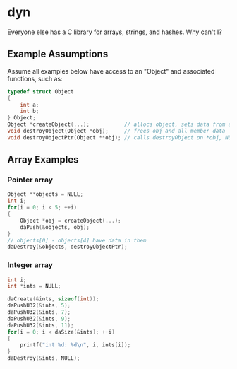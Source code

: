 # dyn

Everyone else has a C library for arrays, strings, and hashes. Why can't I?

## Example Assumptions

Assume all examples below have access to an "Object" and associated functions, such as:

```C
typedef struct Object
{
    int a;
    int b;
} Object;
Object *createObject(...);           // allocs object, sets data from args
void destroyObject(Object *obj);     // frees obj and all member data
void destroyObjectPtr(Object **obj); // calls destroyObject on *obj, NULLs out *obj
```

## Array Examples

### Pointer array

```C
Object **objects = NULL;
int i;
for(i = 0; i < 5; ++i)
{
    Object *obj = createObject(...);
    daPush(&objects, obj);
}
// objects[0] - objects[4] have data in them
daDestroy(&objects, destroyObjectPtr);
```

### Integer array

```C
int i;
int *ints = NULL;

daCreate(&ints, sizeof(int));
daPushU32(&ints, 5);
daPushU32(&ints, 7);
daPushU32(&ints, 9);
daPushU32(&ints, 11);
for(i = 0; i < daSize(&ints); ++i)
{
    printf("int %d: %d\n", i, ints[i]);
}
daDestroy(&ints, NULL);
```
